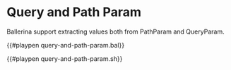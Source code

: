 # Query and Path Param

Ballerina support extracting values both from PathParam and QueryParam.

{{#playpen query-and-path-param.bal}}

{{#playpen query-and-path-param.sh}}